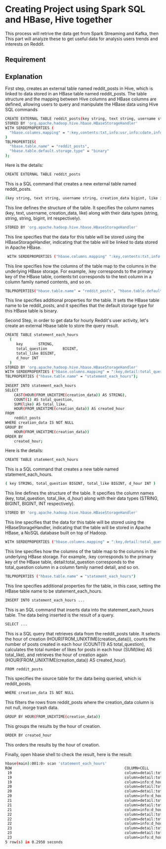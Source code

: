 # Creating Project using Spark SQL and HBase, Hive together
This process will retrive the data get from Spark Streaming and Kafka, then This part will analyze these to get useful data for analysis users trends and interests on Reddit.

## Requirement
## Explanation

First step, creates an external table named reddit_posts in Hive, which is linked to data stored in an HBase table named reddit_posts. The table structure and the mapping between Hive columns and HBase columns are defined, allowing users to query and manipulate the HBase data using Hive SQL commands 
```sh
CREATE EXTERNAL TABLE reddit_posts(key string, text string, username string, creation_data bigint, like int)
STORED BY 'org.apache.hadoop.hive.hbase.HBaseStorageHandler'
WITH SERDEPROPERTIES (
  "hbase.columns.mapping" = ":key,contents:txt,info:usr,info:cdate,info:like"
)
TBLPROPERTIES( 
  "hbase.table.name" = "reddit_posts",
  "hbase.table.default.storage.type" = "binary"
);
```
Here is the details: 
```sh
CREATE EXTERNAL TABLE reddit_posts
```
This is a SQL command that creates a new external table named reddit_posts.
```sh
(key string, text string, username string, creation_data bigint, like int)
```
This line defines the structure of the table. It specifies the column names (key, text, username, creation_data, like) along with their data types (string, string, string, bigint, int respectively).
```sh
STORED BY 'org.apache.hadoop.hive.hbase.HBaseStorageHandler'
```
This line specifies that the data for this table will be stored using the HBaseStorageHandler, indicating that the table will be linked to data stored in Apache HBase.
```sh
 WITH SERDEPROPERTIES ("hbase.columns.mapping" ":key,contents:txt,info:usr,info:cdate,info:like")
```
This line specifies how the columns of the table map to the columns in the underlying HBase storage. For example, :key corresponds to the primary key of the HBase table, contents:txt corresponds to the text column in a column family named contents, and so on.
```sh
TBLPROPERTIES("hbase.table.name" = "reddit_posts", "hbase.table.default.storage.type" = "binary")
```
This line specifies additional properties for the table. It sets the HBase table name to be reddit_posts, and it specifies that the default storage type for this HBase table is binary.

Second Step, in order to get data for hourly Reddit's user activity, let's create an external Hbase table to store the query result.
```sh
CREATE TABLE statement_each_hours
  ( 
     key       STRING, 
     total_question       BIGINT, 
     total_like BIGINT, 
	 d_hour INT
  )
STORED BY 'org.apache.hadoop.hive.hbase.HBaseStorageHandler'
WITH SERDEPROPERTIES ("hbase.columns.mapping" = ":key,detail:total_question,detail:total_like,info:d_hour")
TBLPROPERTIES ("hbase.table.name" = "statement_each_hours");
 
INSERT INTO statement_each_hours
SELECT 
    CAST(HOUR(FROM_UNIXTIME(creation_data)) AS STRING),
    COUNT(1) AS total_question,
    SUM(like) AS total_like,
	HOUR(FROM_UNIXTIME(creation_data)) AS created_hour
FROM 
    reddit_posts
WHERE creation_data IS NOT NULL
GROUP BY 
    HOUR(FROM_UNIXTIME(creation_data))
ORDER BY 
    created_hour;
```

Here is the details:
```sh
CREATE TABLE statement_each_hours
```
This is a SQL command that creates a new table named statement_each_hours.
```sh
( key STRING, total_question BIGINT, total_like BIGINT, d_hour INT )
```
This line defines the structure of the table. It specifies the column names (key, total_question, total_like, d_hour) along with their data types (STRING, BIGINT, BIGINT, INT respectively).
```sh
STORED BY 'org.apache.hadoop.hive.hbase.HBaseStorageHandler'
```
This line specifies that the data for this table will be stored using the HBaseStorageHandler, indicating that the table will be stored in Apache HBase, a NoSQL database built on top of Hadoop.
```sh
WITH SERDEPROPERTIES ("hbase.columns.mapping" = ":key,detail:total_question,detail:total_like,info:d_hour")
```
This line specifies how the columns of the table map to the columns in the underlying HBase storage. For example, :key corresponds to the primary key of the HBase table, detail:total_question corresponds to the total_question column in a column family named detail, and so on.
```sh
TBLPROPERTIES ("hbase.table.name" = "statement_each_hours")
```
This line specifies additional properties for the table, in this case, setting the HBase table name to be statement_each_hours.
```sh
INSERT INTO statement_each_hours ...
```
This is an SQL command that inserts data into the statement_each_hours table. The data being inserted is the result of a query.
```sh
SELECT ...
```
This is a SQL query that retrieves data from the reddit_posts table. It selects the hour of creation (HOUR(FROM_UNIXTIME(creation_data))), counts the number of posts created in each hour (COUNT(1) AS total_question), calculates the total number of likes for posts in each hour (SUM(like) AS total_like), and retrieves the hour of creation again (HOUR(FROM_UNIXTIME(creation_data)) AS created_hour).
```sh
FROM reddit_posts
```
This specifies the source table for the data being queried, which is reddit_posts.
```sh
WHERE creation_data IS NOT NULL
```
This filters the rows from reddit_posts where the creation_data column is not null, inorge trash data.
```sh
GROUP BY HOUR(FROM_UNIXTIME(creation_data))
```
This groups the results by the hour of creation.
```sh
ORDER BY created_hour
```
This orders the results by the hour of creation.

Finally, open hbase shell to check the result, here is the result:
```sh
hbase(main):001:0> scan 'statement_each_hours'
ROW                                                   COLUMN+CELL
 19                                                   column=detail:total_like, timestamp=1707081493583, value=571
 19                                                   column=detail:total_question, timestamp=1707081493583, value=252
 19                                                   column=info:d_hour, timestamp=1707081493583, value=19
 20                                                   column=detail:total_like, timestamp=1707081493583, value=1379
 20                                                   column=detail:total_question, timestamp=1707081493583, value=464
 20                                                   column=info:d_hour, timestamp=1707081493583, value=20
 21                                                   column=detail:total_like, timestamp=1707081493583, value=1088
 21                                                   column=detail:total_question, timestamp=1707081493583, value=507
 21                                                   column=info:d_hour, timestamp=1707081493583, value=21
 22                                                   column=detail:total_like, timestamp=1707081493583, value=1680
 22                                                   column=detail:total_question, timestamp=1707081493583, value=444
 22                                                   column=info:d_hour, timestamp=1707081493583, value=22
 23                                                   column=detail:total_like, timestamp=1707081493583, value=905
 23                                                   column=detail:total_question, timestamp=1707081493583, value=405
 23                                                   column=info:d_hour, timestamp=1707081493583, value=23
5 row(s) in 0.2950 seconds

```